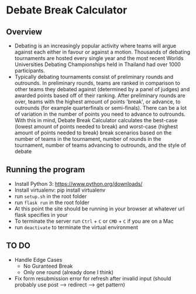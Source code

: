 # Debate Break Calculator

## Overview
- Debating is an increasingly popular activity where teams will argue against each either in favour or against a motion. Thousands of debating tournaments are hosted every single year and the most recent Worlds Universities Debating Championships held in Thailand had over 1000 participants.
- Typically debating tournaments consist of preliminary rounds and outrounds. In preliminary rounds, teams are ranked in comparison to other teams they debated against (determined by a panel of judges) and awarded points based off of their ranking. After preliminary rounds are over, teams with the highest amount of points 'break', or advance, to outrounds (for example quarterfinals or semi-finals). There can be a lot of variation in the number of points you need to advance to outrounds. With this in mind, Debate Break Calculator calculates the best-case (lowest amount of points needed to break) and worst-case (highest amount of points needed to break) break scenarios based on the number of teams in the tournament, number of rounds in the tournament, number of teams advancing to outrounds, and the style of debate

## Running the program
- Install Python 3: https://www.python.org/downloads/
- Install virtualenv: pip install virtualenv
- run `setup.sh` in the root folder
- run `flask run` in the root folder
- At this point the site should be running in your browser at whatever url flask specifies in your 
- To terminate the server run `Ctrl` + `C` or `CMD` + `C` if you are on a Mac
- run `deactivate` to terminate the virtual environment

## 



## TO DO
- Handle Edge Cases
    - No Guranteed Break
    - Only one round (already done I think)
- Fix form resubmission error for refresh after invalid input (should probably use post --> redirect --> get pattern)